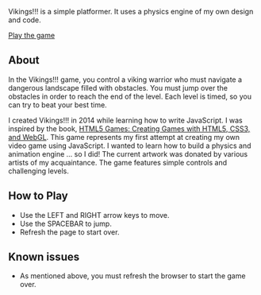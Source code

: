 Vikings!!! is a simple platformer. It uses a physics engine of my own design
and code.

<a href="/games/game-vikings" class="button">Play the game</a>

## About

In the Vikings!!! game, you control a viking warrior who must navigate a
dangerous landscape filled with obstacles. You must jump over the obstacles
in order to reach the end of the level. Each level is timed, so you can
try to beat your best time.

I created Vikings!!! in 2014 while learning how to write JavaScript. I was
inspired by the book,
[HTML5 Games: Creating Games with HTML5, CSS3, and WebGL][html5games]. This
game represents my first attempt at creating my own video game using JavaScript.
I wanted to learn how to build a physics and animation engine ... so I did!
The current artwork was donated by various artists of my acquaintance. The game
features simple controls and challenging levels.

## How to Play

+ Use the LEFT and RIGHT arrow keys to move.
+ Use the SPACEBAR to jump.
+ Refresh the page to start over.

## Known issues

+ As mentioned above, you must refresh the browser to start the game over.

[html5games]: https://www.amazon.com/HTML5-Games-Creating-CSS3-WebGL/dp/1119975085
